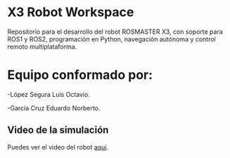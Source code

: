 # X3 Robot Workspace
Repositorio para el desarrollo del robot ROSMASTER X3, con soporte para ROS1 y ROS2, programación en Python, navegación autónoma y control remoto multiplataforma.
# Equipo conformado por:
 -López	Segura	Luis Octavio.
 
 -García	Cruz	Eduardo Norberto.
 
## Video de la simulación

Puedes ver el video del robot [aquí](https://drive.google.com/file/d/1__XXZ5eXunOfsvB428ExPHfWK_q-WWGe/view?usp=drive_link).
